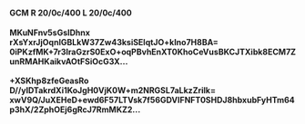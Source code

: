 #### GCM R 20/0c/400 L 20/0c/400
**MKuNFnv5sGsIDhnx**<br/>**rXsYxrJjOqnlGBLkW37Zw43ksiSElqtJO+kIno7H8BA=**<br/>**0iPKzfMK+7r3lraGzrS0ExO+oqPBvhEnXT0KhoCeVusBKCJTXibk8ECM7ZunRMAHKaikvAOtFSiOcG3X...**<br/><br/>
**+XSKhp8zfeGeasRo**<br/>**D//ylDTakrdXi1KoJgH0VjK0W+m2NRGSL7aLkzZrilk=**<br/>**xwV9Q/JuXEHeD+ewd6F57LTVsk7f56GDVIFNFT0SHDJ8hbxubFyHTm64p3hX/2ZphOEj6gRcJ7RmMKZ2...**